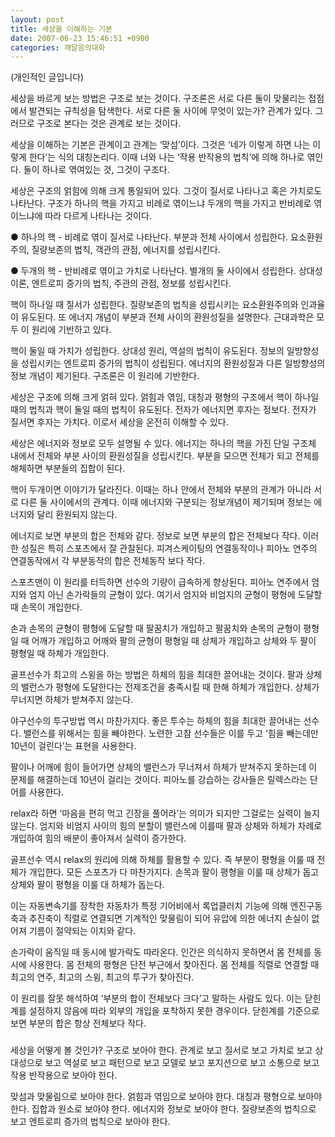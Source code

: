 ```yaml
---
layout: post
title: 세상을 이해하는 기본
date: 2007-06-23 15:46:51 +0900
categories: 깨달음의대화
---
```

(개인적인 글입니다)
  

  
세상을 바르게 보는 방법은 구조로 보는 것이다. 구조론은 서로 다른 둘이 맞물리는 접점에서 발견되는 규칙성을 탐색한다. 서로 다른 둘 사이에 무엇이 있는가? 관계가 있다. 그러므로 구조로 본다는 것은 관계로 보는 것이다.
  

  
세상을 이해하는 기본은 관계이고 관계는 ‘맞섬’이다. 그것은 ‘네가 이렇게 하면 나는 이렇게 한다’는 식의 대칭논리다. 이때 너와 나는 ‘작용 반작용의 법칙’에 의해 하나로 엮인다. 둘이 하나로 엮여있는 것, 그것이 구조다. 
  

  
세상은 구조의 얽힘에 의해 크게 통일되어 있다. 그것이 질서로 나타나고 혹은 가치로도 나타난다. 구조가 하나의 핵을 가지고 비례로 엮이느냐 두개의 핵을 가지고 반비례로 엮이느냐에 따라 다르게 나타나는 것이다. 
  

  
● 하나의 핵 - 비례로 엮이 질서로 나타난다. 부분과 전체 사이에서 성립한다. 요소환원주의, 질량보존의 법칙, 객관의 관점, 에너지를 성립시킨다. 
  

  
● 두개의 핵 - 반비례로 엮이고 가치로 나타난다. 별개의 둘 사이에서 성립한다. 상대성 이론, 엔트로피 증가의 법칙, 주관의 관점, 정보를 성립시킨다. 
  

  
핵이 하나일 때 질서가 성립한다. 질량보존의 법칙을 성립시키는 요소환원주의와 인과율이 유도된다. 또 에너지 개념이 부분과 전체 사이의 환원성질을 설명한다. 근대과학은 모두 이 원리에 기반하고 있다. 
  

  
핵이 둘일 때 가치가 성립한다. 상대성 원리, 역설의 법칙이 유도된다. 정보의 일방향성을 성립시키는 엔트로피 증가의 법칙이 성립된다. 에너지의 환원성질과 다른 일방향성의 정보 개념이 제기된다. 구조론은 이 원리에 기반한다. 
  

  
세상은 구조에 의해 크게 얽혀 있다. 얽힘과 엮임, 대칭과 평형의 구조에서 핵이 하나일 때의 법칙과 핵이 둘일 때의 법칙이 유도된다. 전자가 에너지면 후자는 정보다. 전자가 질서면 후자는 가치다. 이로서 세상을 온전히 이해할 수 있다. 
  

  
세상은 에너지와 정보로 모두 설명될 수 있다. 에너지는 하나의 핵을 가진 단일 구조체 내에서 전체와 부분 사이의 환원성질을 성립시킨다. 부분을 모으면 전체가 되고 전체를 해체하면 부분들의 집합이 된다. 
  

  
핵이 두개이면 이야기가 달라진다. 이때는 하나 안에서 전체와 부분의 관계가 아니라 서로 다른 둘 사이에서의 관계다. 이때 에너지와 구분되는 정보개념이 제기되며 정보는 에너지와 달리 환원되지 않는다. 
  

  
에너지로 보면 부분의 합은 전체와 같다. 정보로 보면 부분의 합은 전체보다 작다. 이러한 성질은 특히 스포츠에서 잘 관찰된다. 피겨스케이팅의 연결동작이나 피아노 연주의 연결동작에서 각 부분동작의 합은 전체동작 보다 작다. 
  

  
스포츠맨이 이 원리를 터득하면 선수의 기량이 급속하게 향상된다. 피아노 연주에서 엄지와 엄지 아닌 손가락들의 균형이 있다. 여기서 엄지와 비엄지의 균형이 평형에 도달할 때 손목이 개입한다. 
  

  
손과 손목의 균형이 평형에 도달할 때 팔꿈치가 개입하고 팔꿈치와 손목의 균형이 평형일 때 어깨가 개입하고 어깨와 팔의 균형이 평형일 때 상체가 개입하고 상체와 두 팔이 평형일 때 하체가 개입한다.
  

  
골프선수가 최고의 스윙을 하는 방법은 하체의 힘을 최대한 끌어내는 것이다. 팔과 상체의 밸런스가 평형에 도달한다는 전제조건을 충족시킬 때 한해 하체가 개입한다. 상체가 무너지면 하체가 받쳐주지 않는다. 
   

  
야구선수의 투구방법 역시 마찬가지다. 좋은 투수는 하체의 힘을 최대한 끌어내는 선수다. 밸런스를 위해서는 힘을 빼야한다. 노련한 고참 선수들은 이를 두고 ‘힘을 빼는데만 10년이 걸린다’는 표현을 사용한다. 
  

  
팔이나 어깨에 힘이 들어가면 상체의 밸런스가 무너져서 하체가 받쳐주지 못하는데 이 문제를 해결하는데 10년이 걸리는 것이다. 피아노를 강습하는 강사들은 릴렉스라는 단어를 사용한다. 
  

  
relax라 하면 ‘마음을 편히 먹고 긴장을 풀어라’는 의미가 되지만 그걸로는 실력이 늘지 않는다. 엄지와 비엄지 사이의 힘의 분할이 밸런스에 이를때 팔과 상체와 하체가 차례로 개입하여 힘의 배분이 좋아져서 실력이 증가한다. 
  

  
골프선수 역시 relax의 원리에 의해 하체를 활용할 수 있다. 즉 부분이 평형을 이룰 때 전체가 개입한다. 모든 스포츠가 다 마찬가지다. 손목과 팔이 평형을 이룰 때 상체가 돕고 상체와 팔이 평형을 이룰 대 하체가 돕는다. 
   

  
이는 자동변속기를 장착한 자동차가 특정 기어비에서 록업클러치 기능에 의해 엔진구동축과 추진축이 직렬로 연결되면 기계적인 맞물림이 되어 유압에 의한 에너지 손실이 없어져 기름이 절약되는 이치와 같다. 
  

  
손가락이 움직일 때 동시에 발가락도 따라온다. 인간은 의식하지 못하면서 몸 전체를 동시에 사용한다. 몸 전체의 평형은 단전 부근에서 찾아진다. 몸 전체를 직렬로 연결할 때 최고의 연주, 최고의 스윙, 최고의 투구가 찾아진다. 
  

  
이 원리를 잘못 해석하여 ‘부분의 합이 전체보다 크다’고 말하는 사람도 있다. 이는 닫힌계를 설정하지 않음에 따라 외부의 개입을 포착하지 못한 경우이다. 닫힌계를 기준으로 보면 부분의 합은 항상 전체보다 작다.
   

  

  
###
   

  
세상을 어떻게 볼 것인가? 구조로 보아야 한다. 관계로 보고 질서로 보고 가치로 보고 상대성으로 보고 역설로 보고 패턴으로 보고 모델로 보고 포지션으로 보고 소통으로 보고 작용 반작용으로 보아야 한다. 
  

  
맞섬과 맞물림으로 보아야 한다. 얽힘과 엮임으로 보아야 한다. 대칭과 평형으로 보아야 한다. 집합과 원소로 보아야 한다. 에너지와 정보로 보아야 한다. 질량보존의 법칙으로 보고 엔트로피 증가의 법칙으로 보아야 한다.